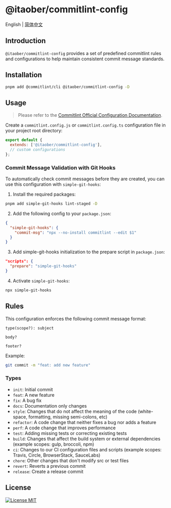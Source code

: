 # @itaober/commitlint-config

English | [简体中文](./README_CN.md)

## Introduction

`@itaober/commitlint-config` provides a set of predefined commitlint rules and configurations to help maintain consistent commit message standards.

## Installation

```bash
pnpm add @commitlint/cli @itaober/commitlint-config -D
```

## Usage

> Please refer to the [Commitlint Official Configuration Documentation](https://commitlint.js.org/reference/configuration.html).

Create a `commitlint.config.js` or `commitlint.config.ts` configuration file in your project root directory:

```js
export default {
  extends: ['@itaober/commitlint-config'],
  // custom configurations
};
```

### Commit Message Validation with Git Hooks

To automatically check commit messages before they are created, you can use this configuration with `simple-git-hooks`:

1. Install the required packages:

```bash
pnpm add simple-git-hooks lint-staged -D
```

2. Add the following config to your `package.json`:

```json
{
  "simple-git-hooks": {
    "commit-msg": "npx --no-install commitlint --edit $1"
  }
}
```

3. Add simple-git-hooks initialization to the prepare script in `package.json`:

```json
"scripts": {
  "prepare": "simple-git-hooks"
}
```

4. Activate `simple-git-hooks`:

```bash
npx simple-git-hooks
```

## Rules

This configuration enforces the following commit message format:

```
type(scope?): subject

body?

footer?
```

Example:

```bash
git commit -m "feat: add new feature"
```

### Types

- `init`: Initial commit
- `feat`: A new feature
- `fix`: A bug fix
- `docs`: Documentation only changes
- `style`: Changes that do not affect the meaning of the code (white-space, formatting, missing semi-colons, etc)
- `refactor`: A code change that neither fixes a bug nor adds a feature
- `perf`: A code change that improves performance
- `test`: Adding missing tests or correcting existing tests
- `build`: Changes that affect the build system or external dependencies (example scopes: gulp, broccoli, npm)
- `ci`: Changes to our CI configuration files and scripts (example scopes: Travis, Circle, BrowserStack, SauceLabs)
- `chore`: Other changes that don't modify src or test files
- `revert`: Reverts a previous commit
- `release`: Create a release commit

## License

[![License MIT](https://img.shields.io/badge/License-MIT-yellow)](../../LICENSE)

